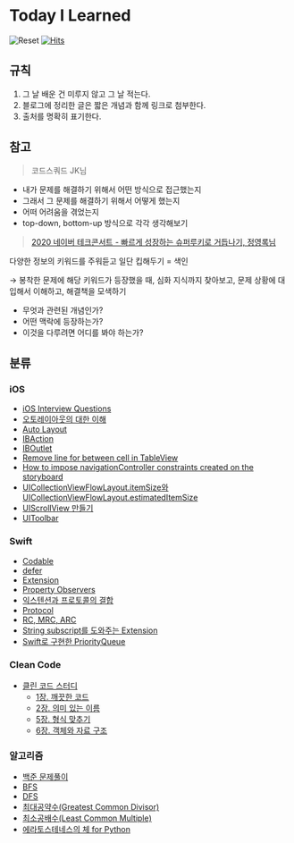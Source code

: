 # Today I Learned
![Reset](https://img.shields.io/badge/🚀%20Reset-2020.04.11-%23ff6b6b) [![Hits](https://hits.seeyoufarm.com/api/count/incr/badge.svg?url=https%3A%2F%2Fgithub.com%2FjwonyLee%2FTIL&count_bg=%234DABF7&title_bg=%23495057&icon=&icon_color=%23E7E7E7&title=%F0%9F%8C%A9+Hits&edge_flat=false)](https://hits.seeyoufarm.com)

## 규칙

1. 그 날 배운 건 미루지 않고 그 날 적는다.
2. 블로그에 정리한 글은 짧은 개념과 함께 링크로 첨부한다.
3. 출처를 명확히 표기한다.

## 참고
> 코드스쿼드 JK님
- 내가 문제를 해결하기 위해서 어떤 방식으로 접근했는지
- 그래서 그 문제를 해결하기 위해서 어떻게 했는지
- 어떠 어려움을 겪었는지
- top-down, bottom-up 방식으로 각각 생각해보기

> [2020 네이버 테크콘서트 - 빠르게 성장하는 슈퍼루키로 거듭나기, 정영록님](https://tv.naver.com/v/15355024)
  
다양한 정보의 키워드를 주워듣고 일단 킵해두기 = 색인
  
→ 봉착한 문제에 해당 키워드가 등장했을 때, 심화 지식까지 찾아보고, 문제 상황에 대입해서 이해하고, 해결책을 모색하기
- 무엇과 관련된 개념인가?
- 어떤 맥락에 등장하는가?
- 이것을 다루려면 어디를 봐야 하는가?

## 분류

### iOS

- [iOS Interview Questions](iOS/Interview/README.md)
- [오토레이아웃의 대한 이해](iOS/Auto-Layout-Guide/Understanding-Auto-Layout.md)
- [Auto Layout](iOS/Auto-Layout.md)
- [IBAction](iOS/IBAction.md)
- [IBOutlet](iOS/IBOutlet.md)
- [Remove line for between cell in TableView](iOS/Remove-Line-TableView.md)
- [How to impose navigationController constraints created on the storyboard](iOS/SnapKit.md)
- [UICollectionViewFlowLayout.itemSize와 UICollectionViewFlowLayout.estimatedItemSize](iOS/UICollectionViewFlowLayout-itemSize-with-estimatedItemSize.md)
- [UIScrollView 만들기](iOS/UIScrollView.md)
- [UIToolbar](iOS/UIToolbar.md)

### Swift

- [Codable](Swift/Codable.md)
- [defer](Swift/defer.md)
- [Extension](Swift/Extension.md)
- [Property Observers](Swift/Property-Observers.md)
- [익스텐션과 프로토콜의 결합](Swift/Protocol-Default-Implementations.md)
- [Protocol](Swift/Protocol.md)
- [RC, MRC, ARC](Swift/RC-MRC-ARC.md)
- [String subscript를 도와주는 Extension](Swift/String+.swift)
- [Swift로 구현한 PriorityQueue](Swift/PriorityQueue.swift)

### Clean Code

- [클린 코드 스터디](https://github.com/ios-study-boost/clean-code)
  - [1장. 깨끗한 코드](https://github.com/ios-study-boost/clean-code/blob/main/chapter1.md)
  - [2장. 의미 있는 이름](https://github.com/ios-study-boost/clean-code/blob/main/chapter2.md)
  - [5장. 형식 맞추기](https://github.com/ios-study-boost/clean-code/blob/main/chapter5.md)
  - [6장. 객체와 자료 구조](https://github.com/ios-study-boost/clean-code/blob/main/chapter6.md)

### 알고리즘

- [백준 문제풀이](Algorithms/BOJ/README.md)
- [BFS](Algorithms/BFS.md)
- [DFS](Algorithms/DFS.md)
- [최대공약수(Greatest Common Divisor)](Algorithms/Greatest-Common-Divisor.md)
- [최소공배수(Least Common Multiple)](Algorithms/Least-Common-Multiple.md)
- [에라토스테네스의 체 for Python](Algorithms/eratos.py)